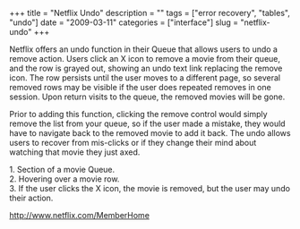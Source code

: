 +++
title = "Netflix Undo"
description = ""
tags = ["error recovery", "tables", "undo"]
date = "2009-03-11"
categories = ["interface"]
slug = "netflix-undo"
+++


<p>Netflix offers an undo function in their Queue that allows users to undo a remove action. Users click an X icon to remove a movie from their queue, and the row is grayed out, showing an undo text link replacing the remove icon. The row persists until the user moves to a different page, so several removed rows may be visible if the user does repeated removes in one session. Upon return visits to the queue, the removed movies will be gone.</p>
<p>Prior to adding this function, clicking the remove control would simply remove the list from your queue, so if the user made a mistake, they would have to navigate back to the removed movie to add it back. The undo allows users to recover from mis-clicks or if they change their mind about watching that movie they just axed. </p>
<div id="screens-full" class="clear"><div class="caption">1. Section of a movie Queue.</div><div class="fullimg clear"><a href="//konigi.com/media/interface/netflix-undo-1.png" class="group" rel="group" title="1. Section of a movie Queue."><img src="//konigi.com/media/interface/netflix-undo-1.png" alt="" class="img-responsive"></a></div></div><div id="screens-full" class="clear"><div class="caption">2. Hovering over a movie row.</div><div class="fullimg clear"><a href="//konigi.com/media/interface/netflix-undo-2.png" class="group" rel="group" title="2. Hovering over a movie row."><img src="//konigi.com/media/interface/netflix-undo-2.png" alt="" class="img-responsive"></a></div></div><div id="screens-full" class="clear"><div class="caption">3. If the user clicks the X icon, the movie is removed, but the user may undo their action.</div><div class="fullimg clear"><a href="//konigi.com/media/interface/netflix-undo-3.png" class="group" rel="group" title="3. If the user clicks the X icon, the movie is removed, but the user may undo their action."><img src="//konigi.com/media/interface/netflix-undo-3.png" alt="" class="img-responsive"></a></div></div>        
<p><a href="http://www.netflix.com/MemberHome">http://www.netflix.com/MemberHome</a></p>

